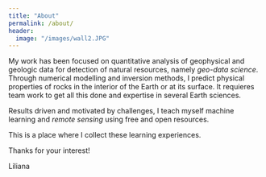 ```yaml
---
title: "About"
permalink: /about/
header:
  image: "/images/wall2.JPG"
---
```


My work has been focused on quantitative analysis of geophysical and geologic data for detection of natural resources, namely *geo-data science*. Through numerical modelling and inversion methods, I predict physical properties of rocks in the interior of the Earth or at its surface. It requieres team work to get all this done and expertise in several Earth sciences. 

Results driven and motivated by challenges, I teach myself machine learning and *remote sensing* using free and open resources.

This is a place where I collect these learning experiences.

Thanks for your interest! 

Liliana






